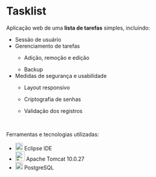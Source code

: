 # Tasklist

Aplicação web de uma <b>lista de tarefas</b> simples, incluindo:
<ul>
  <li>Sessão de usuário</li>
  <li>Gerenciamento de tarefas</li>
	<ul>
	  <li>Adição, remoção e edição</li>
	</ul>
 <ul>
	  <li>Backup</li>
	</ul>
  <li>Medidas de segurança e usabilidade</li>
    <ul>
      <li>Layout responsivo</li>
    </ul>
    <ul>
      <li>Criptografia de senhas</li>
    </ul>
    <ul>
      <li>Validação dos registros</li>
    </ul>
</ul>

<br>

Ferramentas e tecnologias utilizadas:
<ul>
  <li><img src="https://user-images.githubusercontent.com/11943860/46922575-7017cf80-cfe1-11e8-845a-0cd198fb546c.png" alt="Eclipse" width="20px"> Eclipse IDE </li>
  <li><img src="https://upload.wikimedia.org/wikipedia/commons/thumb/f/fe/Apache_Tomcat_logo.svg/1200px-Apache_Tomcat_logo.svg.png" alt="Tomcat" width="25px"> Apache Tomcat 10.0.27</li>
  <li><img src="https://upload.wikimedia.org/wikipedia/commons/thumb/2/29/Postgresql_elephant.svg/1200px-Postgresql_elephant.svg.png" alt="Postgre" width="20px"> PostgreSQL</li>
</ul>
